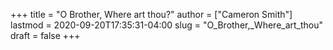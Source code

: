 +++
title = "O Brother, Where art thou?"
author = ["Cameron Smith"]
lastmod = 2020-09-20T17:35:31-04:00
slug = "O_Brother,_Where_art_thou"
draft = false
+++
